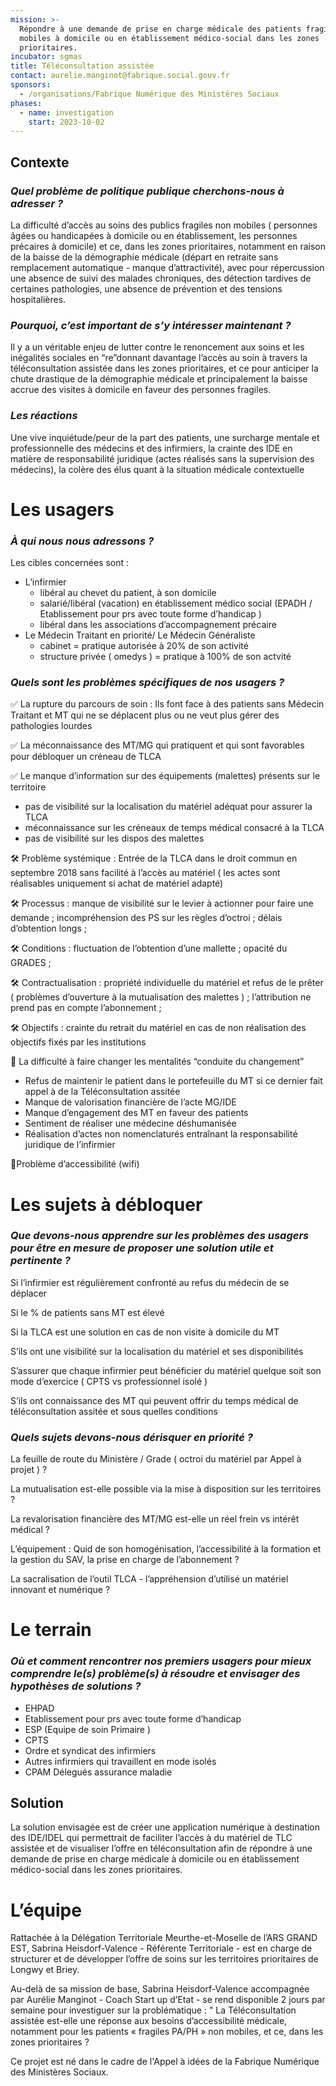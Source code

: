 ```yaml
---
mission: >-
  Répondre à une demande de prise en charge médicale des patients fragiles non
  mobiles à domicile ou en établissement médico-social dans les zones
  prioritaires.
incubator: sgmas
title: Téléconsultation assistée
contact: aurelie.manginot@fabrique.social.gouv.fr
sponsors:
  - /organisations/Fabrique Numérique des Ministères Sociaux
phases:
  - name: investigation
    start: 2023-10-02
---
```

## Contexte
### *Quel problème de politique publique cherchons-nous à adresser ?*

La difficulté d’accès au soins des publics fragiles non mobiles  ( personnes âgées ou handicapées à domicile ou en établissement, les personnes précaires à domicile) et ce, dans les zones prioritaires, notamment en raison de la baisse de la démographie médicale (départ en retraite sans remplacement automatique - manque d’attractivité), avec pour répercussion une absence de suivi des malades chroniques, des détection tardives de certaines pathologies, une absence de prévention et des tensions hospitalières.

### *Pourquoi, c’est important de s’y intéresser maintenant ?*

Il y a un véritable enjeu de lutter contre le renoncement aux soins et les inégalités sociales en “re”donnant davantage l’accès au soin à travers la téléconsultation assistée dans les zones prioritaires, et ce pour anticiper la chute drastique de la démographie médicale et principalement la baisse accrue des visites à domicile en faveur des personnes fragiles.

### *Les réactions* 

Une vive inquiétude/peur de la part des patients, une surcharge mentale et professionnelle des médecins et des infirmiers, la crainte des IDE en matière de responsabilité juridique (actes réalisés sans la supervision des médecins), la colère des élus quant à la situation médicale contextuelle

# Les usagers

### *À qui nous nous adressons ?*

Les cibles concernées sont :

- L’infirmier
    - libéral au chevet du patient, à son domicile
    - salarié/libéral (vacation) en établissement médico social (EPADH / Etablissement pour prs avec toute forme d’handicap )
    - libéral dans les associations d’accompagnement précaire
- Le Médecin Traitant en priorité/ Le Médecin Généraliste
    - cabinet = pratique autorisée à 20% de son activité
    - structure privée ( omedys ) = pratique à 100% de son actvité

### *Quels sont les problèmes spécifiques de nos usagers ?*

✅ La rupture du parcours de soin : Ils font face à des patients sans Médecin Traitant  et MT qui ne se déplacent plus ou ne veut plus gérer des pathologies lourdes 

✅ La méconnaissance des MT/MG qui pratiquent et qui sont favorables pour débloquer un créneau de TLCA 

✅ Le manque d’information sur des équipements (malettes) présents sur le territoire

- pas de visibilité sur la localisation du matériel adéquat pour assurer la TLCA
- méconnaissance sur les créneaux de temps médical consacré à la TLCA
- pas de visibilité sur les dispos des malettes

🛠️ Problème systémique : Entrée de la TLCA dans le droit commun en septembre 2018 sans facilité à l’accès au matériel ( les actes sont réalisables uniquement si achat de matériel adapté) 

🛠️ Processus : manque de visibilité sur le levier à actionner pour faire une demande ; incompréhension des PS sur les règles d’octroi ; délais d’obtention longs ;

🛠️ Conditions : fluctuation de l’obtention d’une mallette ; opacité du GRADES ;

🛠️ Contractualisation : propriété individuelle du matériel et refus de le prêter ( problèmes d’ouverture à la mutualisation des malettes  ) ; l’attribution ne prend pas en compte l’abonnement ;

🛠️ Objectifs : crainte du retrait du matériel en cas de non réalisation des objectifs fixés par les institutions 

🚩 La difficulté à faire changer les mentalités “conduite du changement”

- Refus de maintenir le patient dans le portefeuille du MT si ce dernier fait appel à de la Téléconsultation assitée
- Manque de valorisation financière de l’acte MG/IDE
- Manque d’engagement des MT en faveur des patients
- Sentiment de réaliser une médecine déshumanisée
- Réalisation d’actes non nomenclaturés entraînant la responsabilité juridique de l’infirmier

🚩Problème d’accessibilité (wifi) 

# **Les sujets à débloquer**

### *Que devons-nous apprendre sur les problèmes des usagers pour être en mesure de proposer une solution utile et pertinente ?*

Si l’infirmier est régulièrement confronté au refus du médecin de se déplacer 

Si le % de patients sans MT est élevé

Si la TLCA est une solution en cas de non visite à domicile du MT

S’ils ont une visibilité sur la localisation du matériel et ses disponibilités

S’assurer que chaque infirmier peut bénéficier du matériel quelque soit son mode d’exercice ( CPTS vs professionnel isolé )

S’ils ont connaissance des MT qui peuvent offrir du temps médical de téléconsultation assitée et sous quelles conditions

### *Quels sujets devons-nous dérisquer en priorité ?*

La feuille de route du Ministère / Grade ( octroi du matériel par Appel à projet ) ?

La mutualisation est-elle possible via la mise à disposition sur les territoires ?

La revalorisation financière des MT/MG est-elle un réel frein vs intérêt médical ?

L’équipement : Quid de son homogénisation, l’accessibilité à la formation et la gestion du SAV, la prise en charge de l’abonnement ?

La sacralisation de l’outil TLCA - l’appréhension d’utilisé un matériel innovant et numérique ?

# Le terrain

### *Où et comment rencontrer nos premiers usagers pour mieux comprendre le(s) problème(s) à résoudre et envisager des hypothèses de solutions ?*

- EHPAD
- Etablissement pour prs avec toute forme d’handicap
- ESP (Equipe de soin Primaire )
- CPTS
- Ordre et syndicat des infirmiers
- Autres infirmiers qui travaillent en mode isolés
- CPAM Délegués assurance maladie

## Solution
 La solution envisagée est de créer une application numérique à destination des IDE/IDEL qui permettrait de faciliter l’accès à du matériel de TLC assistée et de visualiser l’offre en téléconsultation afin de répondre à une demande de prise en charge médicale à domicile ou en établissement médico-social dans les zones prioritaires.

# L’équipe

Rattachée à la Délégation Territoriale Meurthe-et-Moselle de l’ARS GRAND EST, Sabrina Heisdorf-Valence - Référente Territoriale - est en charge de structurer et de développer l’offre de soins sur les territoires prioritaires de Longwy et Briey.

Au-delà de sa mission de base, Sabrina Heisdorf-Valence accompagnée par Aurélie Manginot - Coach Start up d’Etat - se rend disponible 2 jours par semaine pour investiguer sur la problématique :
" La Téléconsultation assistée est-elle une réponse aux besoins d’accessibilité médicale, notamment pour les patients « fragiles PA/PH » non mobiles, et ce, dans les zones prioritaires ?

Ce projet est né dans le cadre de l'Appel à idées de la Fabrique Numérique des Ministères Sociaux.



